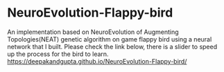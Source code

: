 # NeuroEvolution-Flappy-bird

An implementation based on NeuroEvolution of Augmenting Topologies(NEAT) genetic algorithm on game flappy bird using a neural network that I built. Please check the link below, there is a slider to speed up the process for the bird to learn.
https://deepakandgupta.github.io/NeuroEvolution-Flappy-bird/
